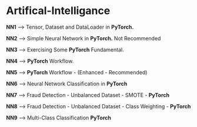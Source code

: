 # Artifical-Intelligance
**NN1** --> Tensor, Dataset and DataLoader in **PyTorch.**

**NN2** --> Simple Neural Network in **PyTorch.** Not Recommended 

**NN3** --> Exercising Some **PyTorch** Fundamental.

**NN4** --> **PyTorch** Workflow.

**NN5** --> **PyTorch** Workflow - (Enhanced - Recommended)

**NN6** --> Neural Network Classification in **PyTorch**

**NN7** --> Fraud Detection - Unbalanced Dataset - SMOTE - **PyTorch** 

**NN8** --> Fraud Detection - Unbalanced Dataset - Class Weighting - **PyTorch** 

**NN9** --> Multi-Class Classification **PyTorch** 


